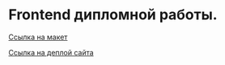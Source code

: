 # Frontend дипломной работы.

[Ссылка на макет](<https://www.figma.com/file/qwXDYCrBSv7jgudBvigNbm/Diploma-(Copy).fig..fig.?node-id=891%3A3857&t=CSMFVmNz9oi3YaB9-0>)

[Ссылка на деплой сайта](https://diploma.prokhorov.nomoredomainsclub.ru/)
